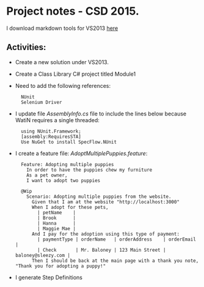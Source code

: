 # Project notes - CSD 2015.

I download markdown tools for VS2013 
[here](https://visualstudiogallery.msdn.microsoft.com/0855e23e-4c4c-4c82-8b39-24ab5c5a7f79 "Markdown tools")

## Activities:

- Create a new solution under VS2013.

- Create a Class Library C# project titled Module1

- Need to add the following references:
	
		NUnit
		Selenium Driver

- I update file _AssemblyInfo.cs_ file to include the lines below because WatiN requires a single threaded:

		using NUnit.Framework;
		[assembly:RequiresSTA]
		Use NuGet to install SpecFlow.NUnit

- I create a feature file: _AdoptMultiplePuppies.feature_:

		Feature: Adopting multiple puppies
		  In order to have the puppies chew my furniture
		  As a pet owner,
		  I want to adopt two puppies
		
		@Wip
		  Scenario: Adopting multiple puppies from the website.
		    Given that I am at the website "http://localhost:3000"
		    When I adopt for these pets, 
			  | petName    |
		      | Brook      |
		      | Hanna      |
		      | Maggie Mae |
		    And I pay for the adoption using this type of payment:
		      | paymentType | orderName   | orderAddress    | orderEmail         |
		      | Check       | Mr. Baloney | 123 Main Street | baloney@sleezy.com |
		    Then I should be back at the main page with a thank you note, "Thank you for adopting a puppy!" 

- I generate Step Definitions